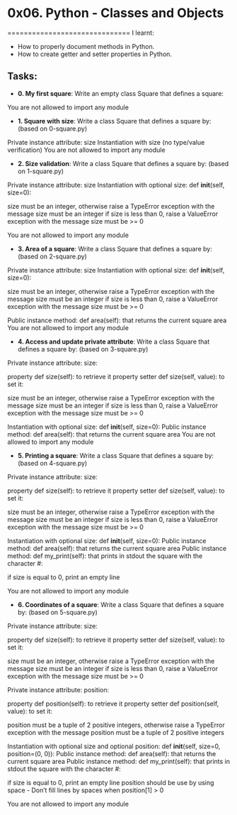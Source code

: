 # 0x06. Python - Classes and Objects
==============================
I learnt:
- How to properly document methods in Python.
- How to create getter and setter properties in Python.


## Tasks: 
- **0. My first square**: 
Write an empty class Square that defines a square:

You are not allowed to import any module

- **1. Square with size**: 
Write a class Square that defines a square by: (based on 0-square.py)

Private instance attribute: size
Instantiation with size (no type/value verification)
You are not allowed to import any module

- **2. Size validation**: 
Write a class Square that defines a square by: (based on 1-square.py)

Private instance attribute: size
Instantiation with optional size: def __init__(self, size=0):


size must be an integer, otherwise raise a TypeError exception with the message size must be an integer
if size is less than 0, raise a ValueError exception with the message size must be >= 0

You are not allowed to import any module

- **3. Area of a square**: 
Write a class Square that defines a square by: (based on 2-square.py)

Private instance attribute: size
Instantiation with optional size: def __init__(self, size=0):


size must be an integer, otherwise raise a TypeError exception with the message size must be an integer
if size is less than 0, raise a ValueError exception with the message size must be >= 0

Public instance method: def area(self): that returns the current square area
You are not allowed to import any module

- **4. Access and update private attribute**: 
Write a class Square that defines a square by: (based on 3-square.py)

Private instance attribute: size:


property def size(self): to retrieve it
property setter def size(self, value): to set it:


size must be an integer, otherwise raise a TypeError exception with the message size must be an integer
if size is less than 0, raise a ValueError exception with the message size must be >= 0


Instantiation with optional size: def __init__(self, size=0):
Public instance method: def area(self): that returns the current square area
You are not allowed to import any module

- **5. Printing a square**: 
Write a class Square that defines a square by: (based on 4-square.py)

Private instance attribute: size:


property def size(self): to retrieve it
property setter def size(self, value): to set it:


size must be an integer, otherwise raise a TypeError exception with the message size must be an integer
if size is less than 0, raise a ValueError exception with the message size must be >= 0


Instantiation with optional size: def __init__(self, size=0):
Public instance method: def area(self): that returns the current square area
Public instance method: def my_print(self): that prints in stdout the square with the character #:


if size is equal to 0, print an empty line

You are not allowed to import any module

- **6. Coordinates of a square**: 
Write a class Square that defines a square by: (based on 5-square.py)

Private instance attribute: size:


property def size(self): to retrieve it
property setter def size(self, value): to set it:


size must be an integer, otherwise raise a TypeError exception with the message size must be an integer
if size is less than 0, raise a ValueError exception with the message size must be >= 0


Private instance attribute: position:


property def position(self): to retrieve it
property setter def position(self, value): to set it:


position must be a tuple of 2 positive integers, otherwise raise a TypeError exception with the message position must be a tuple of 2 positive integers


Instantiation with optional size and optional position: def __init__(self, size=0, position=(0, 0)):
Public instance method: def area(self): that returns the current square area
Public instance method: def my_print(self): that prints in stdout the square with the character #:


if size is equal to 0, print an empty line
position should be use by using space - Don’t fill lines by spaces when position[1] > 0

You are not allowed to import any module

